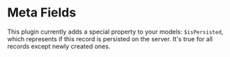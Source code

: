 # Meta Fields

This plugin currently adds a special property to your models: `$isPersisted`, which represents if this record is
persisted on the server. It's true for all records except newly created ones.
